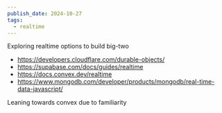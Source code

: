 ```yaml
---
publish_date: 2024-10-27
tags:
  - realtime
---
```

Exploring realtime options to build big-two
- https://developers.cloudflare.com/durable-objects/
- https://supabase.com/docs/guides/realtime
- https://docs.convex.dev/realtime
- https://www.mongodb.com/developer/products/mongodb/real-time-data-javascript/
  
  
Leaning towards convex due to familiarity